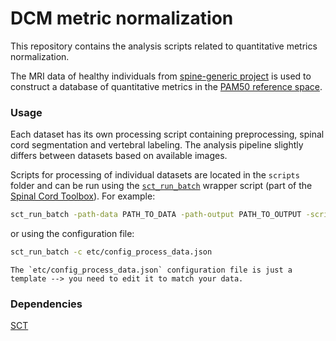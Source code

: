 # DCM metric normalization

This repository contains the analysis scripts related to quantitative metrics normalization.

The MRI data of healthy individuals from [spine-generic project](https://spine-generic.readthedocs.io) is used to 
construct a database of quantitative metrics in the [PAM50 reference space](https://pubmed.ncbi.nlm.nih.gov/29061527/).

### Usage

Each dataset has its own processing script containing preprocessing, spinal cord segmentation and vertebral 
labeling. The analysis pipeline slightly differs between datasets based on available images.

Scripts for processing of individual datasets are located in the `scripts` folder and can be run using the 
[`sct_run_batch`](https://spinalcordtoolbox.com/user_section/command-line.html?highlight=sct_run_batch#sct-run-batch) 
wrapper script (part of the [Spinal Cord Toolbox](https://github.com/spinalcordtoolbox/spinalcordtoolbox/tree/master)). For example:

```bash
sct_run_batch -path-data PATH_TO_DATA -path-output PATH_TO_OUTPUT -script scripts/process_data_spine-generic.sh
```

or using the configuration file:

```bash
sct_run_batch -c etc/config_process_data.json
```

```{note}
The `etc/config_process_data.json` configuration file is just a template --> you need to edit it to match your data.
```

### Dependencies

[SCT](https://github.com/spinalcordtoolbox/spinalcordtoolbox/tree/master)